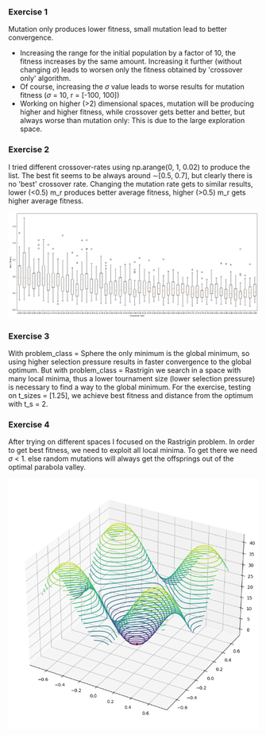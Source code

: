 ### Exercise 1

Mutation only produces lower fitness, small mutation lead to better convergence.
 - Increasing the range for the initial population by a factor of 10, the fitness increases by the same amount. Increasing it further (without changing $\sigma$) leads to worsen only the fitness obtained by 'crossover only' algorithm.
 - Of course, increasing the $\sigma$ value leads to worse results for mutation fitness ($\sigma$ = 10, r = [-100, 100])
 - Working on higher (>2) dimensional spaces, mutation will be producing higher and higher fitness, while crossover gets better and better, but always worse than mutation only: This is due to the large exploration space.

### Exercise 2

I tried different crossover-rates using np.arange(0, 1, 0.02) to produce the list. The best fit seems to be always around $\sim$[0.5, 0.7], but clearly there is no 'best' crossover rate. Changing the mutation rate gets to similar results, lower (<0.5) m_r produces better average fitness, higher (>0.5) m_r gets higher average fitness.

![](./ex2plot.png)

### Exercise 3

With problem_class = Sphere the only minimum is the global minimum, so using higher selection pressure results in faster convergence to the global optimum. But with problem_class = Rastrigin we search in a space with many local minima, thus a lower tournament size (lower selection pressure) is necessary to find a way to the global minimum. For the exercise, testing on t_sizes = [1.25], we achieve best fitness and distance from the optimum with t_s = 2.

### Exercise 4

After trying on different spaces I focused on the Rastrigin problem. In order to get best fitness, we need to exploit all local minima. To get there we need $\sigma$ < 1. else random mutations will always get the offsprings out of the optimal parabola valley.

![](./ex4plot.png)